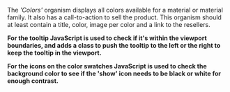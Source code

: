 The *'Colors'* organism displays all colors available for a material or material family. It also has a call-to-action to sell the product.
This organism should at least contain a title, color, image per color and a link to the resellers.

**For the tooltip JavaScript  is used to check if it's within the viewport boundaries, and adds a class to push the
tooltip to the left or the right to keep the tooltip in the viewport.**


**For the icons on the color swatches JavaScript  is used to check the background color to see if the 'show' icon needs
to be black or white for enough contrast.**
